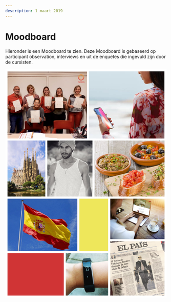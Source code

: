 ```yaml
---
description: 1 maart 2019
---
```


# Moodboard

Hieronder is een Moodboard te zien. Deze Moodboard is gebaseerd op participant observation, interviews en uit de enquetes die ingevuld zijn door de cursisten. 

![](../../.gitbook/assets/moodboard-1.jpg)

